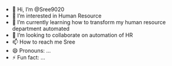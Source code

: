 - 👋 Hi, I’m @Sree9020
- 👀 I’m interested in Human Resource 
- 🌱 I’m currently learning how to transform my human resource department automated
- 💞️ I’m looking to collaborate on automation of HR
- 📫 How to reach me Sree
- 😄 Pronouns: ...
- ⚡ Fun fact: ...

<!---
Sree9020/Sree9020 is a ✨ special ✨ repository because its `README.md` (this file) appears on your GitHub profile.
You can click the Preview link to take a look at your changes.
--->
